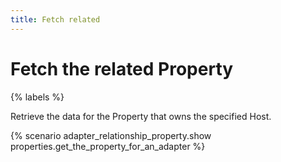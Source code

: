 ```yaml
---
title: Fetch related
---
```


# Fetch the related Property

{% labels %}

Retrieve the data for the Property that owns the specified Host.

{% scenario adapter_relationship_property.show properties.get_the_property_for_an_adapter %}
